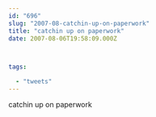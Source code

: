 ```yaml
---
id: "696"
slug: "2007-08-catchin-up-on-paperwork"
title: "catchin up on paperwork"
date: 2007-08-06T19:58:09.000Z



tags:

  - "tweets"
---
```

<div class="sqs-html-content">
  <p>catchin up on paperwork</p>
</div>

